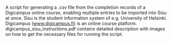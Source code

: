A script for generating a .csv file from the completion records of a Digicampus online course, enabling multiple entries to be imported into Sisu at once. Sisu is the student information system of e.g. University of Helsinki. Digicampus (www.digicampus.fi) is an online course platform. digicampus_sisu_instructions.pdf contains detailed description with images on how to get the necessary files for running the script.

